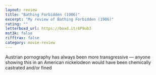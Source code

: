 ```yaml
---
layout: review
title: "Bathing Forbidden (1906)"
excerpt: "My review of Bathing Forbidden (1906)"
rating: ""
letterboxd_url: https://boxd.it/4P9ub3
mst3k: false
rifftrax: false
category: movie-review
---
```


Austrian pornography has always been more transgressive — anyone showing this in an American nickelodeon would have been chemically castrated and/or fined
